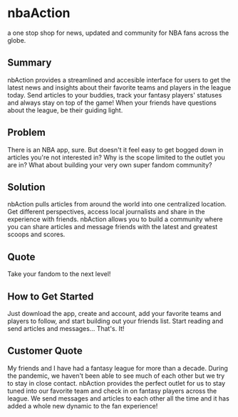 # nbaAction #
a one stop shop for news, updated and community for NBA fans across the globe.

## Summary ##
nbAction provides a streamlined and accesible interface for users to get the latest news
and insights about their favorite teams and players in the league today. Send articles
to your buddies, track your fantasy players' statuses and always stay on top of the game!
When your friends have questions about the league, be their guiding light.

## Problem ##
There is an NBA app, sure. But doesn't it feel easy to get bogged down in articles you're not
interested in? Why is the scope limited to the outlet you are in? What about building your
very own super fandom community?

## Solution ##
nbAction pulls articles from around the world into one centralized location. Get different
perspectives, access local journalists and share in the experience with friends. nbAction
allows you to build a community where you can share articles and message friends with the
latest and greatest scoops and scores.

## Quote ##
Take your fandom to the next level!

## How to Get Started ##
Just download the app, create and account, add your favorite teams and players to follow,
and start building out your friends list. Start reading and send articles and messages...
That's. It!

## Customer Quote ##
My friends and I have had a fantasy league for more than a decade. During the pandemic,
we haven't been able to see much of each other but we try to stay in close contact. nbAction
provides the perfect outlet for us to stay tuned into our favorite team and check in on
fantasy players across the league. We send messages and articles to each other all the time
and it has added a whole new dynamic to the fan experience!